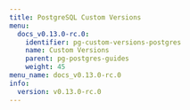 ```yaml
---
title: PostgreSQL Custom Versions
menu:
  docs_v0.13.0-rc.0:
    identifier: pg-custom-versions-postgres
    name: Custom Versions
    parent: pg-postgres-guides
    weight: 45
menu_name: docs_v0.13.0-rc.0
info:
  version: v0.13.0-rc.0
---
```


